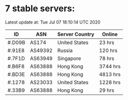 # 7 stable servers:

Latest update at: Tue Jul 07 18:10:14 UTC 2020

| ID | ASN | Server Country | Online |
| -- | --- | -------------- | ------ |
| #.D09B | AS174 | United States | 23 hrs |
| #.91E8 | AS49392 | Russia | 120 hrs |
| #.7F1D | AS63949 | Singapore | 78 hrs |
| #.B6F8 | AS63888 | Hong Kong | 3744 hrs |
| #.BD3E | AS63888 | Hong Kong | 4813 hrs |
| #.1278 | AS23033 | United States | 1228 hrs |
| #.33B9 | AS63888 | Hong Kong | 29 hrs |

